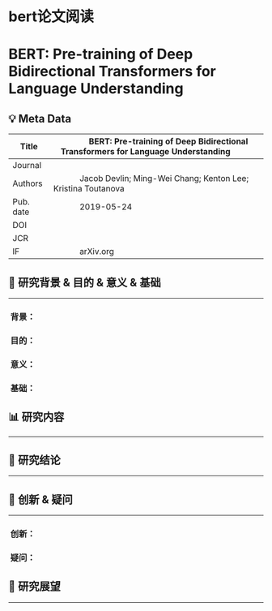 # bert论文阅读

# BERT: Pre-training of Deep Bidirectional Transformers for Language Understanding

## 💡 Meta Data

| Title     |            BERT: Pre-training of Deep Bidirectional Transformers for Language Understanding           |
| --------- | ----------------------------------------------------------------------------------------------------- |
| Journal   |                                                                                                       |
| Authors   |             Jacob Devlin; Ming-Wei Chang; Kenton Lee; Kristina Toutanova                              |
| Pub. date |             2019-05-24                                                                                |
| DOI       |                                                                                                       |
| JCR       |                                                                                                       |
| IF        |             arXiv.org                                                                                 |

## 📜 研究背景 & 目的 & 意义 & 基础

***

###  背景：



###  目的：

###  意义：

###  基础：

## 📊 研究内容

***

## 🚩 研究结论

***

## 📌 创新 & 疑问

***

###  创新：

###  疑问：

## 🔬 研究展望

***

